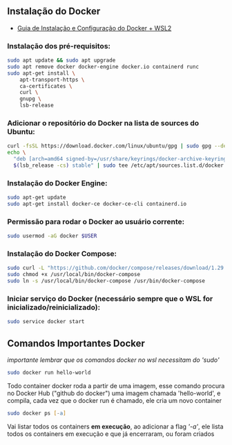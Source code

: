 ## Instalação do Docker
* [Guia de Instalação e Configuração do Docker + WSL2](https://github.com/codeedu/wsl2-docker-quickstart#1---instalar-o-docker-com-docker-engine-docker-nativo)
### Instalação dos pré-requisitos:
```zsh
sudo apt update && sudo apt upgrade
sudo apt remove docker docker-engine docker.io containerd runc
sudo apt-get install \
    apt-transport-https \
    ca-certificates \
    curl \
    gnupg \
    lsb-release
```
### Adicionar o repositório do Docker na lista de sources do Ubuntu:
```zsh
curl -fsSL https://download.docker.com/linux/ubuntu/gpg | sudo gpg --dearmor -o /usr/share/keyrings/docker-archive-keyring.gpg
echo \
  "deb [arch=amd64 signed-by=/usr/share/keyrings/docker-archive-keyring.gpg] https://download.docker.com/linux/ubuntu \
  $(lsb_release -cs) stable" | sudo tee /etc/apt/sources.list.d/docker.list > /dev/null
```

### Instalação do Docker Engine:
```zsh
sudo apt-get update
sudo apt-get install docker-ce docker-ce-cli containerd.io
```

### Permissão para rodar o Docker ao usuário corrente:
```zsh
sudo usermod -aG docker $USER
```

### Instalação do Docker Compose:
```zsh
sudo curl -L "https://github.com/docker/compose/releases/download/1.29.1/docker-compose-$(uname -s)-$(uname -m)" -o /usr/local/bin/docker-compose
sudo chmod +x /usr/local/bin/docker-compose
sudo ln -s /usr/local/bin/docker-compose /usr/bin/docker-compose
```

### Iniciar serviço do Docker (necessário sempre que o WSL for inicializado/reinicializado):
```zsh
sudo service docker start
```


## Comandos Importantes Docker
_importante lembrar que os comandos docker no wsl necessitam do 'sudo'_
```zsh
sudo docker run hello-world 
```
Todo container docker roda a partir de uma imagem, esse comando procura no Docker Hub ("github do docker") uma imagem chamada 'hello-world', e compila, cada vez que o docker run é chamado, ele cria um novo container

```zsh
sudo docker ps [-a]
```
Vai listar todos os containers **em execução**, ao adicionar a flag *'-a'*, ele lista todos os containers em execução e que já encerraram, ou foram criados

